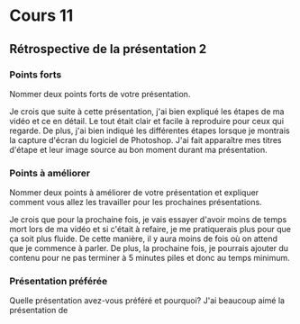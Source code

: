 # Cours 11
## Rétrospective de la présentation 2

### Points forts
Nommer deux points forts de votre présentation. 

Je crois que suite à cette présentation, j'ai bien expliqué les étapes de ma vidéo et ce en détail. Le tout était clair et facile à reproduire pour ceux qui regarde. De plus, j'ai bien indiqué les différentes étapes lorsque je montrais la capture d'écran du logiciel de Photoshop. J'ai fait apparaître mes titres d'étape et leur image source au bon moment durant ma présentation.

### Points à améliorer
Nommer deux points à améliorer de votre présentation et expliquer comment vous allez les travailler pour les prochaines présentations. 

Je crois que pour la prochaine fois, je vais essayer d'avoir moins de temps mort lors de ma vidéo et si c'était à refaire, je me pratiquerais plus pour que ça soit plus fluide. De cette manière, il y aura moins de fois où on attend que je commence à parler. De plus, la prochaine fois, je pourrais ajouter du contenu pour ne pas terminer à 5 minutes piles et donc au temps minimum. 

### Présentation préférée
Quelle présentation avez-vous préféré et pourquoi? 
J'ai beaucoup aimé la présentation de 
